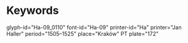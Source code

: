 # Keywords
glyph-id="Ha-09_0110"
font-id="Ha-09"
printer-id="Ha"
printer="Jan Haller"
period="1505–1525"
place="Kraków"
PT plate="172"
